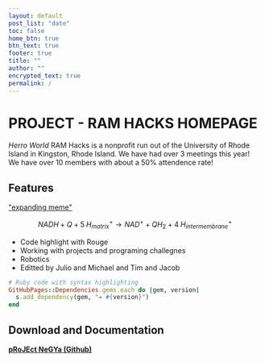 ```yaml
---
layout: default
post_list: "date"
toc: false
home_btn: true
btn_text: true
footer: true
title: ""
author: ""
encrypted_text: true
permalink: /
---
```

# PROJECT - RAM HACKS HOMEPAGE
*Herro World*
RAM Hacks is a nonprofit run out of the University of Rhode Island in Kingston, Rhode Island. We have had over 3 meetings this year! We have over 10 members with about a 50% attendence rate! 
##  Features

<a href = "https://drive.google.com/file/d/1tmve0uCf0T2ayfg01IcHxJUOEBNJpo_b/view?usp=sharing)"> "expanding meme" </a>


$$
NADH+Q+5\;H_{matrix}^{+}\rightarrow NAD^{+}+QH_{2}+4\;H_{intermembrane}^{+}\!
$$

* Code highlight with Rouge
* Working with projects and programing challegnes
* Robotics
* Editted by Julio and Michael and Tim and Jacob 

```ruby
# Ruby code with syntax highlighting
GitHubPages::Dependencies.gems.each do |gem, version|
  s.add_dependency(gem, "= #{version}")
end
```
## Download and Documentation

[**pRoJEct NeGYa (Github)**](https://github.com/akiritsu/pRoJEct-NeGYa)

